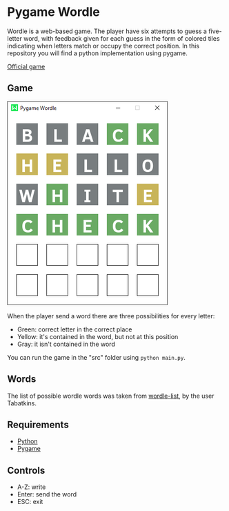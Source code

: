 # Pygame Wordle

Wordle is a web-based game. The player have six attempts to guess a five-letter word, with feedback given for each guess in the form of colored tiles indicating when letters match or occupy the correct position. In this repository you will find a python implementation using pygame.

[Official game](https://www.nytimes.com/games/wordle/index.html)

## Game

![screenshot](./imgs/screenshot.PNG)

When the player send a word there are three possibilities for every letter:

- Green: correct letter in the correct place
- Yellow: it's contained in the word, but not at this position
- Gray: it isn't contained in the word

You can run the game in the "src" folder using `python main.py`. 

## Words

The list of possible wordle words was taken from [wordle-list](git@github.com:tabatkins/wordle-list.git), by the user Tabatkins.

## Requirements

- [Python](https://python.org)
- [Pygame](https://www.pygame.org/news)

## Controls 

- A-Z: write
- Enter: send the word
- ESC: exit
